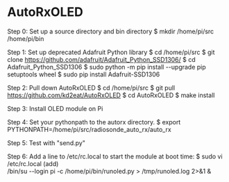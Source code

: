 # AutoRxOLED

Step 0: Set up a source directory and bin directory
   $ mkdir /home/pi/src /home/pi/bin

Step 1: Set up deprecated Adafruit Python library
   $ cd /home/pi/src
   $ git clone https://github.com/adafruit/Adafruit_Python_SSD1306/
   $ cd Adafruit_Python_SSD1306
   $ sudo python -m pip install --upgrade pip setuptools wheel
   $ sudo pip install Adafruit-SSD1306


Step 2: Pull down AutoRxOLED
   $ cd /home/pi/src
   $ git pull https://github.com/kd2eat/AutoRxOLED
   $ cd AutoRxOLED
   $ make install

Step 3: Install OLED module on Pi

Step 4: Set your pythonpath to the autorx directory.
   $ export PYTHONPATH=/home/pi/src/radiosonde_auto_rx/auto_rx

Step 5: Test with "send.py"

Step 6: Add a line to /etc/rc.local to start the module at boot time:
   $ sudo vi /etc/rc.local
	(add)  
        /bin/su --login pi -c /home/pi/bin/runoled.py > /tmp/runoled.log 2>&1 &

